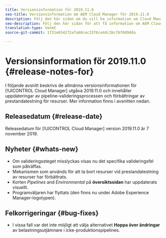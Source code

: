 ```yaml
---
title: Versionsinformation för 2019.11.0
seo-title: Versionsinformation om AEM Cloud Manager för 2019.11.0
description: Följ den här sidan om du vill ha information om Cloud Manager version 2019.11.0.
seo-description: Följ den här sidan för att få information om AEM Cloud Manager version 2019.11.0.
translation-type: tm+mt
source-git-commit: 1f31e654272afa60cac3376ce4dc3bc76f0d9dda

---
```


# Versionsinformation för 2019.11.0 {#release-notes-for}

I följande avsnitt beskrivs de allmänna versionsinformationen för [!UICONTROL Cloud Manager] utgåva 2019.11.0 och innehåller uppdateringar av pipeline-valideringsprocessen och förbättringar av prestandatestning för resurser.
Mer information finns i avsnitten nedan.

## Releasedatum {#release-date}

Releasedatum för [!UICONTROL Cloud Manager] version 2019.11.0 är 7 november 2019.

## Nyheter {#whats-new}

* Om valideringssteget misslyckas visas nu det specifika valideringsfel som påträffas.
* Mekanismen som används för att ta bort resurser vid prestandatestning av resurser har förbättrats.
* Korten *Pipelines* and *Environmental* på **översiktssidan** har uppdaterats visuellt.
* Programväljaren har flyttats (den finns nu under Adobe Experience Manager-logotypen).

## Felkorrigeringar {#bug-fixes}

* I vissa fall var det inte möjligt att välja alternativet **Hoppa över ändringar** av belastningsutjämnare i icke-produktionspipelines.
